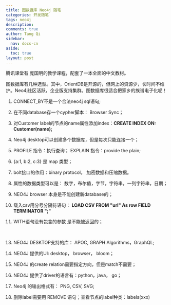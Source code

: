 ```yaml
---
title: 图数据库 Neo4j 随笔
categories: 开发随笔
tags: neo4j
description: 
comments: true
author: Tang Qi
sidebar:
  nav: docs-cn
aside:
  toc: true
layout: post
---
```


腾讯课堂有 庞国明的教学课程，配套了一本全面的中文教材。

图数据库有几种选型。其中，OrientDB是开源的，但网上的资源少，长时间不维护。Neo4j社区活跃，企业版支持集群。图数据库很适合把家乡的族谱电子化呢！

<!--more-->

1. CONNECT_BY不是一个合法neo4j sql语句;

   

2.  在不同database存一个cypher脚本： Browser Sync；

   

3. 对Customer label的节点的name属性添加index：**CREATE INDEX ON: Customer(name);**

   

4. Neo4j desktop可以创建多个数据库，但是每次只能连接一个；

   

5. PROFILE 指令：执行查询； EXPLAIN 指令：provide the plain;

   

6. {a:1, b:2, c:3} 是 map 类型；

   

7. bolt接口的作用：binary protocol， 加密数据和压缩数据。

   

9. 属性的数据类型可以是： 数字，布尔值，字节，字符串，一列字符串，日期；

   

10. NEO4J browser 本身是不能创建新database的；

    

11. 载入csv用分号分隔符语句： 
    **LOAD CSV FROM "url" As row FIELD TERMINATOR ";"**
    
12.  WITH语句没有包含的参数 是不能被返回的；

​    

13. NEO4J DESKTOP支持的库： APOC, GRAPH Algorithms，GraphQL;

    

14. NEO4J 提供的UI: desktop， browser， bloom；

    

15. NEO4J 的create relation需要指定方向，但是match不需要；

    

15. NEO4J 提供了driver的语言有：python，java， go；

    

16. Neo4j 的输出格式有： PNG, CSV, SVG;

    

17. 删除label需要用 REMOVE 语句；查看节点的label种类：labels(xxx)